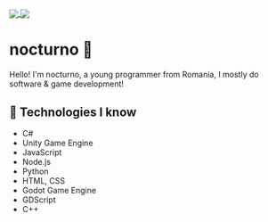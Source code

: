 <a href="https://github.com/nocturnodev/">  
  <img align="center" src="https://github-readme-stats.vercel.app/api?username=nocturnodev&show_icons=true&theme=onedark" />
</a>
<a href="https://github.com/nocturnodev">
  <img align="center" src="https://github-readme-stats.vercel.app/api/top-langs/?username=nocturnodev&layout=compact&theme=onedark" />
</a>

# nocturno 👋
Hello! I'm nocturno, a young programmer from Romania, I mostly do software & game development!

## 📀 Technologies I know 
* C#
* Unity Game Engine
* JavaScript
* Node.js
* Python
* HTML, CSS
* Godot Game Engine
* GDScript
* C++
